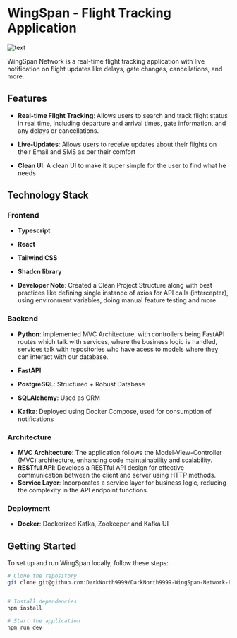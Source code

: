 # WingSpan - Flight Tracking Application

![text](https://github.com/DarkNorth9999/DarkNorth9999-WingSpan-Network-Frontend/blob/0e997518f5c2c53cc2d5ef41b0839fba5480c48f/WingSpan.gif)

WingSpan Network is a real-time flight tracking application with live notification on flight updates like delays, gate changes, cancellations, and more.

## Features

- **Real-time Flight Tracking**: Allows users to search and track flight status in real time, including departure and arrival times, gate information, and any delays or cancellations.

- **Live-Updates**: Allows users to receive updates about their flights on their Email and SMS as per their comfort

- **Clean UI**: A clean UI to make it super simple for the user to find what he needs

## Technology Stack

### Frontend

- **Typescript**
- **React**
- **Tailwind CSS**
- **Shadcn library**

- **Developer Note**: Created a Clean Project Structure along with best practices like defining single instance of axios for API calls (intercepter), using environment variables, doing manual feature testing and more

### Backend

- **Python**: Implemented MVC Architecture, with controllers being FastAPI routes which talk with services, where the business logic is handled, services talk with repositories who have acess to models where they can interact with our database.

- **FastAPI**
- **PostgreSQL**: Structured + Robust Database
- **SQLAlchemy**: Used as ORM
- **Kafka**: Deployed using Docker Compose, used for consumption of notifications

### Architecture

- **MVC Architecture**: The application follows the Model-View-Controller (MVC) architecture, enhancing code maintainability and scalability.
- **RESTful API**: Develops a RESTful API design for effective communication between the client and server using HTTP methods.
- **Service Layer**: Incorporates a service layer for business logic, reducing the complexity in the API endpoint functions.

### Deployment

- **Docker**: Dockerized Kafka, Zookeeper and Kafka UI

## Getting Started

To set up and run WingSpan locally, follow these steps:

```bash
# Clone the repository
git clone git@github.com:DarkNorth9999/DarkNorth9999-WingSpan-Network-Frontend.git


# Install dependencies
npm install

# Start the application
npm run dev

```
